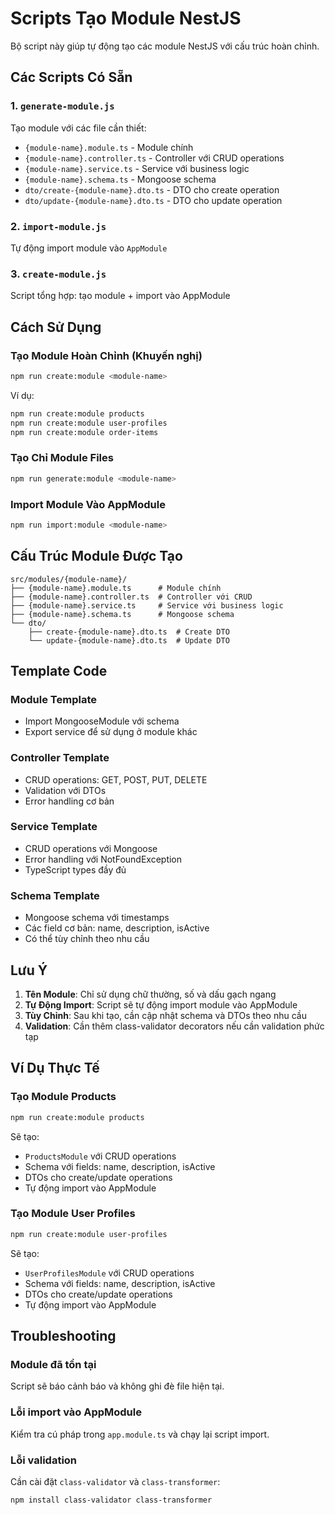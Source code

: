 # Scripts Tạo Module NestJS

Bộ script này giúp tự động tạo các module NestJS với cấu trúc hoàn chỉnh.

## Các Scripts Có Sẵn

### 1. `generate-module.js`
Tạo module với các file cần thiết:
- `{module-name}.module.ts` - Module chính
- `{module-name}.controller.ts` - Controller với CRUD operations
- `{module-name}.service.ts` - Service với business logic
- `{module-name}.schema.ts` - Mongoose schema
- `dto/create-{module-name}.dto.ts` - DTO cho create operation
- `dto/update-{module-name}.dto.ts` - DTO cho update operation

### 2. `import-module.js`
Tự động import module vào `AppModule`

### 3. `create-module.js`
Script tổng hợp: tạo module + import vào AppModule

## Cách Sử Dụng

### Tạo Module Hoàn Chỉnh (Khuyến nghị)
```bash
npm run create:module <module-name>
```

Ví dụ:
```bash
npm run create:module products
npm run create:module user-profiles
npm run create:module order-items
```

### Tạo Chỉ Module Files
```bash
npm run generate:module <module-name>
```

### Import Module Vào AppModule
```bash
npm run import:module <module-name>
```

## Cấu Trúc Module Được Tạo

```
src/modules/{module-name}/
├── {module-name}.module.ts      # Module chính
├── {module-name}.controller.ts  # Controller với CRUD
├── {module-name}.service.ts     # Service với business logic
├── {module-name}.schema.ts      # Mongoose schema
└── dto/
    ├── create-{module-name}.dto.ts  # Create DTO
    └── update-{module-name}.dto.ts  # Update DTO
```

## Template Code

### Module Template
- Import MongooseModule với schema
- Export service để sử dụng ở module khác

### Controller Template
- CRUD operations: GET, POST, PUT, DELETE
- Validation với DTOs
- Error handling cơ bản

### Service Template
- CRUD operations với Mongoose
- Error handling với NotFoundException
- TypeScript types đầy đủ

### Schema Template
- Mongoose schema với timestamps
- Các field cơ bản: name, description, isActive
- Có thể tùy chỉnh theo nhu cầu

## Lưu Ý

1. **Tên Module**: Chỉ sử dụng chữ thường, số và dấu gạch ngang
2. **Tự Động Import**: Script sẽ tự động import module vào AppModule
3. **Tùy Chỉnh**: Sau khi tạo, cần cập nhật schema và DTOs theo nhu cầu
4. **Validation**: Cần thêm class-validator decorators nếu cần validation phức tạp

## Ví Dụ Thực Tế

### Tạo Module Products
```bash
npm run create:module products
```

Sẽ tạo:
- `ProductsModule` với CRUD operations
- Schema với fields: name, description, isActive
- DTOs cho create/update operations
- Tự động import vào AppModule

### Tạo Module User Profiles
```bash
npm run create:module user-profiles
```

Sẽ tạo:
- `UserProfilesModule` với CRUD operations
- Schema với fields: name, description, isActive
- DTOs cho create/update operations
- Tự động import vào AppModule

## Troubleshooting

### Module đã tồn tại
Script sẽ báo cảnh báo và không ghi đè file hiện tại.

### Lỗi import vào AppModule
Kiểm tra cú pháp trong `app.module.ts` và chạy lại script import.

### Lỗi validation
Cần cài đặt `class-validator` và `class-transformer`:
```bash
npm install class-validator class-transformer
```
